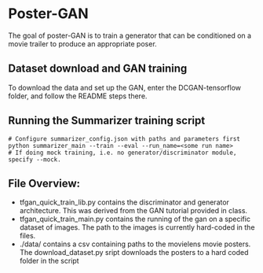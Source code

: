# Poster-GAN

The goal of poster-GAN is to train a generator that can be conditioned on a movie trailer to produce an 
appropriate poser.

## Dataset download and GAN training

To download the data and set up the GAN, enter the DCGAN-tensorflow folder, and follow the README steps there.

## Running the Summarizer training script

```
# Configure summarizer_config.json with paths and parameters first
python summarizer_main --train --eval --run_name=<some run name>
# If doing mock training, i.e. no generator/discriminator module, specify --mock.
```

## File Overview:
- tfgan_quick_train_lib.py contains the discriminator and generator architecture. This was derived from the GAN tutorial provided in class.
- tfgan_quick_train_main.py contains the running of the gan on a specific dataset of images. The path to the images is currently hard-coded in the files.
- ./data/ contains a csv containing paths to the movielens movie posters. The download_dataset.py sript downloads the posters to a hard coded folder in the script
